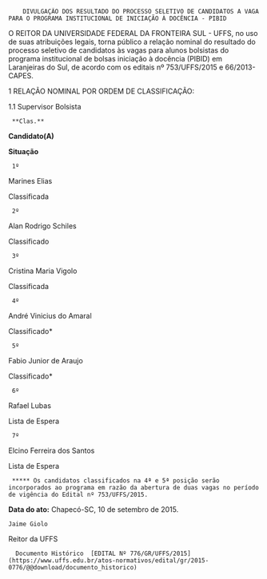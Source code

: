         DIVULGAÇÃO DOS RESULTADO DO PROCESSO SELETIVO DE CANDIDATOS A VAGA PARA O PROGRAMA INSTITUCIONAL DE INICIAÇÃO À DOCÊNCIA - PIBID  

O REITOR DA UNIVERSIDADE FEDERAL DA FRONTEIRA SUL - UFFS, no uso de suas atribuições legais, torna público a relação nominal do resultado do processo seletivo de candidatos às vagas para alunos bolsistas do programa institucional de bolsas iniciação à docência (PIBID) em Laranjeiras do Sul, de acordo com os editais nº 753/UFFS/2015 e 66/2013-CAPES.

 1 RELAÇÃO NOMINAL POR ORDEM DE CLASSIFICAÇÃO:

 1.1 Supervisor Bolsista

     **Clas.**

   **Candidato(A)**

   **Situação**

     1º

   Marines Elias

   Classificada

     2º

   Alan Rodrigo Schiles

   Classificado

     3º

   Cristina Maria Vigolo

   Classificada

     4º

   André Vinicius do Amaral

   Classificado*

     5º

   Fabio Junior de Araujo

   Classificado*

     6º

   Rafael Lubas

   Lista de Espera

     7º

   Elcino Ferreira dos Santos

   Lista de Espera

     ***** Os candidatos classificados na 4ª e 5ª posição serão incorporados ao programa em razão da abertura de duas vagas no período de vigência do Edital nº 753/UFFS/2015.

  

   **Data do ato:** Chapecó-SC, 10 de setembro de 2015.   
 

    Jaime Giolo   
 Reitor da UFFS 

      Documento Histórico  [EDITAL Nº 776/GR/UFFS/2015](https://www.uffs.edu.br/atos-normativos/edital/gr/2015-0776/@@download/documento_historico)     
      